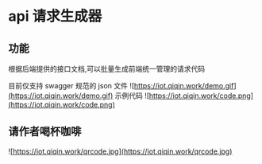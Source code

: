 # api 请求生成器

## 功能

根据后端提供的接口文档,可以批量生成前端统一管理的请求代码

目前仅支持 swagger 规范的 json 文件
![https://iot.qiqin.work/demo.gif](https://iot.qiqin.work/demo.gif)
示例代码
![https://iot.qiqin.work/code.png](https://iot.qiqin.work/code.png)

## 请作者喝杯咖啡

![https://iot.qiqin.work/qrcode.jpg](https://iot.qiqin.work/qrcode.jpg)
